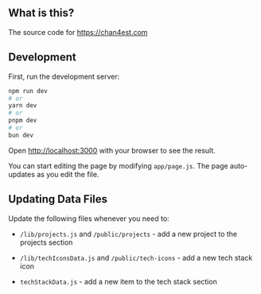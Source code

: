 ## What is this?

The source code for https://chan4est.com

## Development

First, run the development server:

```bash
npm run dev
# or
yarn dev
# or
pnpm dev
# or
bun dev
```

Open [http://localhost:3000](http://localhost:3000) with your browser to see the result.

You can start editing the page by modifying `app/page.js`. The page auto-updates as you edit the file.

## Updating Data Files

Update the following files whenever you need to:

- `/lib/projects.js` and `/public/projects` - add a new project to the projects section

- `/lib/techIconsData.js` and `/public/tech-icons` - add a new tech stack icon

- `techStackData.js` - add a new item to the tech stack section
